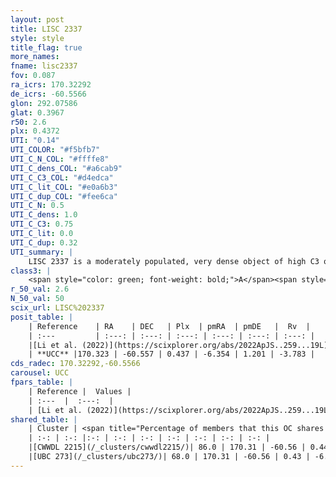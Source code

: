 ```yaml
---
layout: post
title: LISC 2337
style: style
title_flag: true
more_names: 
fname: lisc2337
fov: 0.087
ra_icrs: 170.32292
de_icrs: -60.5566
glon: 292.07586
glat: 0.3967
r50: 2.6
plx: 0.4372
UTI: "0.14"
UTI_COLOR: "#f5bfb7"
UTI_C_N_COL: "#ffffe8"
UTI_C_dens_COL: "#a6cab9"
UTI_C_C3_COL: "#d4edca"
UTI_C_lit_COL: "#e0a6b3"
UTI_C_dup_COL: "#fee6ca"
UTI_C_N: 0.5
UTI_C_dens: 1.0
UTI_C_C3: 0.75
UTI_C_lit: 0.0
UTI_C_dup: 0.32
UTI_summary: |
    LISC 2337 is a moderately populated, very dense object of high C3 quality. It was recently reported in the literature.<br><br><span style="color: #99180f; font-weight: bold;">Warning: </span>This is possibly a duplicated object, which shares a significant percentage of members with at least one previously reported entry.
class3: |
    <span style="color: green; font-weight: bold;">A</span><span style="color: #FFC300; font-weight: bold;">B</span>
r_50_val: 2.6
N_50_val: 50
scix_url: LISC%202337
posit_table: |
    | Reference    | RA    | DEC   | Plx  | pmRA  | pmDE   |  Rv  |
    | :---         | :---: | :---: | :---: | :---: | :---: | :---: |
    |[Li et al. (2022)](https://scixplorer.org/abs/2022ApJS..259...19L) | 170.337 | -60.568 | 0.43 | -6.375 | 1.207 | -- |
    | **UCC** |170.323 | -60.557 | 0.437 | -6.354 | 1.201 | -3.783 | 
cds_radec: 170.32292,-60.5566
carousel: UCC
fpars_table: |
    | Reference |  Values |
    | :---  |  :---:  |
    | [Li et al. (2022)](https://scixplorer.org/abs/2022ApJS..259...19L) | `E(V-I)=0.39, m-M=10.58, Age=0.5, Z=0.001, fbin=0.54` |
shared_table: |
    | Cluster | <span title="Percentage of members that this OC shares with the ones listed">%</span>   | RA   | DEC   | Plx   | pmRA  | pmDE  | Rv | UTI |
    | :-: | :-: |:-: | :-: | :-: | :-: | :-: | :-: | :-: |
    |[CWWDL 2215](/_clusters/cwwdl2215/)| 86.0 | 170.31 | -60.56 | 0.44 | -6.34 | 1.19 | 1.71 |0.05 |
    |[UBC 273](/_clusters/ubc273/)| 68.0 | 170.31 | -60.56 | 0.43 | -6.35 | 1.16 | -- |0.64 |
---
```

